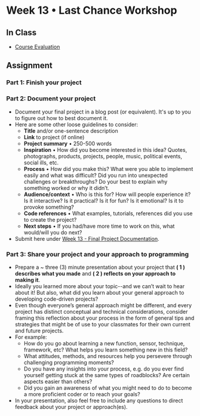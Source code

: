# Week 13 • Last Chance Workshop

## In Class

- [Course Evaluation](https://go.blueja.io/rxkSEYEz6U-u4f_JcdZ2Hw)

## Assignment

### Part 1: Finish your project

### Part 2: Document your project

- Document your final project in a blog post (or equivalent). It's up to you to
  figure out how to best document it.
- Here are some other loose guidelines to consider:
  - **Title** and/or one-sentence description
  - **Link** to project (if online)
  - **Project summary** • 250-500 words
  - **Inspiration** • How did you become interested in this idea? Quotes,
  photographs, products, projects, people, music, political events, social ills,
  etc.
  - **Process** • How did you make this? What were you able to implement easily
  and what was difficult? Did you run into unexpected challenges or
  breakthroughs? Do your best to explain why something worked or why it didn’t.
  - **Audience/context** • Who is this for? How will people experience it? Is it
  interactive? Is it practical? Is it for fun? Is it emotional? Is it to provoke
  something?
  - **Code references** • What examples, tutorials, references did you use to
  create the project?
  - **Next steps** • If you had/have more time to work on this, what would/will
  you do next?
- Submit here under [Week 13 - Final Project
  Documentation](https://docs.google.com/forms/d/e/1FAIpQLSfLV8ahDoLunLvVpXy8RHnTi4rv2BrVXhfvmh0In96bUdDjUA/viewform).

### Part 3: Share your project and your approach to programming

- Prepare a ~ three (3) minute presentation about your project that **( 1 )
  describes what you made** and **( 2 ) reflects on your approach to making it**.
- Ideally you learned more about your topic--and we can’t wait to hear about it!
  But also, what did you learn about your general approach to developing
  code-driven projects?
- Even though everyone’s general approach might be different, and every project
  has distinct conceptual and technical considerations, consider framing this
  reflection about your process in the form of general tips and strategies that
  might be of use to your classmates for their own current and future projects.
- For example:
  - How do you go about learning a new function, sensor, technique, framework, etc? What helps you learn something new in this field?
  - What attitudes, methods, and resources help you persevere through challenging programming moments?
  - Do you have any insights into your process, e.g. do you ever find yourself getting stuck at the same types of roadblocks? Are certain aspects easier than others?
  - Did you gain an awareness of what you might need to do to become a more
    proficient coder or to reach your goals?
- In your presentation, also feel free to include any questions to direct
  feedback about your project or approach(es).
